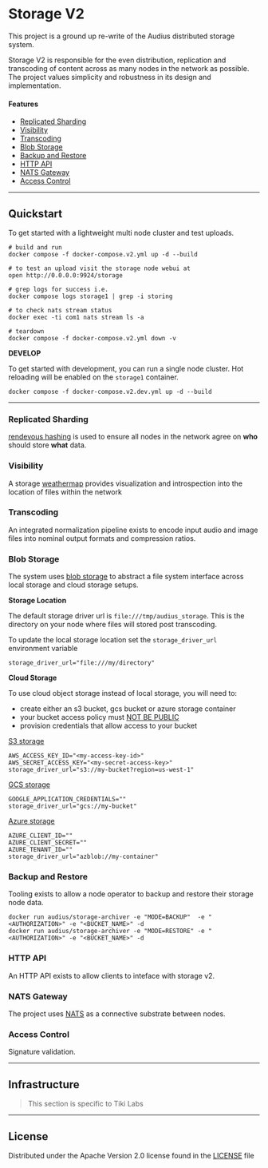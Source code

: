 # Storage V2

This project is a ground up re-write of the Audius distributed storage system.

Storage V2 is responsible for the even distribution, replication and transcoding of content across as many nodes in the network as possible. The project values simplicity and robustness in its design and implementation.

#### Features
- [Replicated Sharding](#replicated-sharding)
- [Visibility](#visibility)
- [Transcoding](#transcoding)
- [Blob Storage](#blob-storage)
- [Backup and Restore](#backup-and-restore)
- [HTTP API](#http-api)
- [NATS Gateway](#nats-gateway)
- [Access Control](#access-control)

---

## Quickstart

To get started with a lightweight multi node cluster and test uploads.

```shell
# build and run
docker compose -f docker-compose.v2.yml up -d --build

# to test an upload visit the storage node webui at
open http://0.0.0.0:9924/storage

# grep logs for success i.e. 
docker compose logs storage1 | grep -i storing

# to check nats stream status
docker exec -ti com1 nats stream ls -a

# teardown
docker compose -f docker-compose.v2.yml down -v
```

**DEVELOP**

To get started with development, you can run a single node cluster. Hot reloading will be enabled on the `storage1` container.

```
docker compose -f docker-compose.v2.dev.yml up -d --build
```

---

### Replicated Sharding

[rendevous hashing](https://en.wikipedia.org/wiki/Rendezvous_hashing) is used to ensure all nodes in the network agree on **who** should store **what** data.

### Visibility

A storage [weathermap]() provides visualization and introspection into the location of files within the network

### Transcoding

An integrated normalization pipeline exists to encode input audio and image files into nominal output formats and compression ratios.

### Blob Storage

The system uses [blob storage](https://gocloud.dev/howto/blob/) to abstract a file system interface across local storage and cloud storage setups.

**Storage Location**

The default storage driver url is `file:///tmp/audius_storage`.
This is the directory on your node where files will stored post transcoding.

To update the local storage location set the `storage_driver_url` environment variable

```
storage_driver_url="file:///my/directory"
```

**Cloud Storage**

To use cloud object storage instead of local storage, you will need to:

- create either an s3 bucket, gcs bucket or azure storage container
- your bucket access policy must <u>NOT BE PUBLIC</u>
- provision credentials that allow access to your bucket

[S3 storage](https://aws.amazon.com/s3/)
```
AWS_ACCESS_KEY_ID="<my-access-key-id>"
AWS_SECRET_ACCESS_KEY="<my-secret-access-key>"
storage_driver_url="s3://my-bucket?region=us-west-1"
```

[GCS storage](https://cloud.google.com/storage/docs/creating-buckets)
```
GOOGLE_APPLICATION_CREDENTIALS=""
storage_driver_url="gcs://my-bucket"
```

[Azure storage](https://azure.microsoft.com/en-us/products/storage/blobs)
```
AZURE_CLIENT_ID=""
AZURE_CLIENT_SECRET=""
AZURE_TENANT_ID=""
storage_driver_url="azblob://my-container"
```

### Backup and Restore

Tooling exists to allow a node operator to backup and restore their storage node data.

```
docker run audius/storage-archiver -e "MODE=BACKUP"  -e "<AUTHORIZATION>" -e "<BUCKET_NAME>" -d
docker run audius/storage-archiver -e "MODE=RESTORE" -e "<AUTHORIZATION>" -e "<BUCKET_NAME>" -d
```

### HTTP API

An HTTP API exists to allow clients to inteface with storage v2.

### NATS Gateway

The project uses [NATS](https://nats.io) as a connective substrate between nodes.

### Access Control

Signature validation.

---

## Infrastructure

> This section is specific to Tiki Labs

---

## License

Distributed under the Apache Version 2.0 license found in the [LICENSE](../../LICENSE) file
